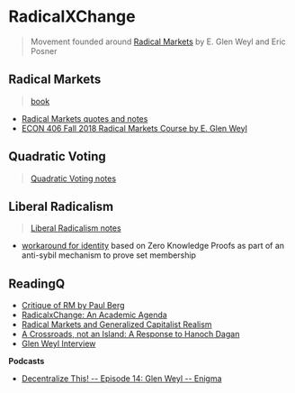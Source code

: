 # RadicalXChange
> Movement founded around [Radical Markets](http://radicalmarkets.com/) by E. Glen Weyl and Eric Posner

## Radical Markets
> [book](http://radicalmarkets.com/)

* [Radical Markets quotes and notes](./RadicalMarkets.md)
* [ECON 406 Fall 2018 Radical Markets Course by E. Glen Weyl](./ECON406.md)

## Quadratic Voting
> [Quadratic Voting notes](./Mechanisms/QudraticVoting.md)

## Liberal Radicalism
> [Liberal Radicalism notes](./Mechanisms/LiberalRadicalism.md)

* [workaround for identity](./Mechanisms/LibRadWorkAround.md) based on Zero Knowledge Proofs as part of an anti-sybil mechanism to prove set membership

## ReadingQ

* [Critique of RM by Paul Berg](https://paulrberg.com/post/2018/12/31/critique-radical-markets/)
* [RadicalxChange: An Academic Agenda](https://papers.ssrn.com/sol3/papers.cfm?abstract_id=3291055)
* [Radical Markets and Generalized Capitalist Realism](https://medium.com/@mittmattmutt/radical-markets-and-generalized-capitalist-realism-16213b71ed8)
* [A Crossroads, not an Island: A Response to Hanoch Dagan](https://papers.ssrn.com/sol3/papers.cfm?abstract_id=3306738)
* [Glen Weyl Interview](https://breakermag.com/vitalik-buterin-thinks-this-mans-ideas-can-break-americas-political-logjam/)

**Podcasts**
* [Decentralize This! -- Episode 14: Glen Weyl -- Enigma](https://blog.enigma.co/decentralize-this-episode-14-glen-weyl-c4b5aec22bfe)